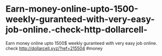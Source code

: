 # Earn-money-online-upto-1500-weekly-guranteed-with-very-easy-job-online.-check-http-dollarcell-
Earn money online upto 1500$ weekly guranteed with very easy job online. check http://dollarcell.xyz/?ref=215504 #money
